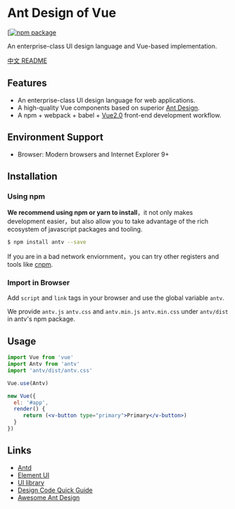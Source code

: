 # Ant Design of Vue

[[![npm package](https://img.shields.io/npm/v/antv.svg?style=flat-square)](https://www.npmjs.org/package/antv)

An enterprise-class UI design language and Vue-based implementation.

[中文 README](README-zh_CN.md)

## Features

- An enterprise-class UI design language for web applications.
- A high-quality Vue components based on superior [Ant Design](https://ant.design).
- A npm + webpack + babel + [Vue2.0](https://vuejs.org) front-end development workflow.

## Environment Support

* Browser: Modern browsers and Internet Explorer 9+

## Installation

### Using npm

**We recommend using npm or yarn to install**，it not only makes development easier，but also allow you to take advantage of the rich ecosystem of javascript packages and tooling.

```bash
$ npm install antv --save
```

If you are in a bad network enviornment，you can try other registers and tools like [cnpm](https://github.com/cnpm/cnpm).

### Import in Browser

Add `script` and `link` tags in your browser and use the global variable `antv`.

We provide `antv.js` `antv.css` and `antv.min.js` `antv.min.css` under `antv/dist` in antv's npm package.

## Usage

```jsx
import Vue from 'vue'
import Antv from 'antv'
import 'antv/dist/antv.css'

Vue.use(Antv)

new Vue({
  el: '#app',
  render() {
     return (<v-button type="primary">Primary</v-button>)
  }
})
```

## Links

- [Antd](http://ant.design/)
- [Element UI](http://element.eleme.io)
- [UI library](/docs/Vue/introduce)
- [Design Code Quick Guide](https://github.com/ant-design/ant-design/wiki/Ant-Design-%E8%AE%BE%E8%AE%A1%E5%9F%BA%E7%A1%80%E7%AE%80%E7%89%88)
- [Awesome Ant Design](https://github.com/websemantics/awesome-ant-design)
